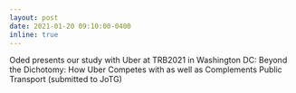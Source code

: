 ```yaml
---
layout: post
date: 2021-01-20 09:10:00-0400
inline: true
---
```


Oded presents our study with Uber at TRB2021 in Washington DC: Beyond the Dichotomy: How Uber Competes with as well as Complements Public Transport (submitted to JoTG)
